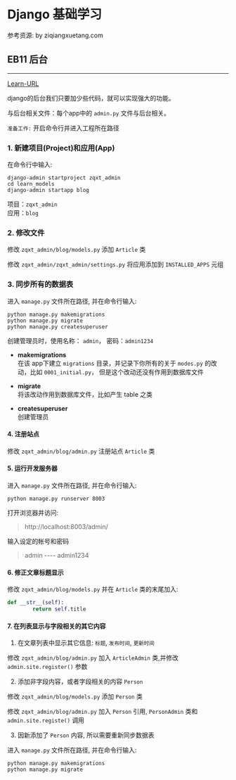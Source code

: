 # Django 基础学习 

参考资源: by ziqiangxuetang.com

## EB11 后台  
----

[Learn-URL](https://code.ziqiangxuetang.com/django/django-admin.html)  

django的后台我们只要加少些代码，就可以实现强大的功能。  

与后台相关文件：每个app中的 `admin.py` 文件与后台相关。  

`准备工作:`
开启命令行并进入工程所在路径

### 1. 新建项目(Project)和应用(App)

在命令行中输入:  

```dos
django-admin startproject zqxt_admin
cd learn_models
django-admin startapp blog
```
项目：`zqxt_admin`   
应用：`blog`   

### 2. 修改文件

修改 `zqxt_admin/blog/models.py` 添加 `Article` 类  

修改 `zqxt_admin/zqxt_admin/settings.py` 将应用添加到 `INSTALLED_APPS` 元组  

### 3. 同步所有的数据表

进入 `manage.py` 文件所在路径, 并在命令行输入:  

```dos
python manage.py makemigrations
python manage.py migrate
python manage.py createsuperuser
```
创建管理员时，使用名称： `admin`， 密码：`admin1234`  

- **makemigrations**  
在该 app下建立 `migrations` 目录，并记录下你所有的关于 `modes.py` 的改动，比如 `0001_initial.py`， 但是这个改动还没有作用到数据库文件  

- **migrate**  
将该改动作用到数据库文件，比如产生 table 之类  

- **createsuperuser**  
创建管理员  

#### 4. 注册站点

修改 `zqxt_admin/blog/admin.py` 注册站点 `Article` 类

#### 5. 运行开发服务器

进入 `manage.py` 文件所在路径, 并在命令行输入:  

```dos
python manage.py runserver 8003
```

打开浏览器并访问:  

> http://localhost:8003/admin/  

输入设定的帐号和密码  
> admin ---- admin1234  

#### 6. 修正文章标题显示

修改 `zqxt_admin/blog/models.py` 并在 `Article` 类的末尾加入:  

```python
def __str__(self):
        return self.title
```

#### 7. 在列表显示与字段相关的其它内容

1. 在文章列表中显示其它信息: `标题`, `发布时间`, `更新时间`  

修改 `zqxt_admin/blog/admin.py`  加入 `ArticleAdmin` 类,并修改 `admin.site.register()` 参数

2. 添加非字段内容，或者字段相关的内容 `Person`  

修改 `zqxt_admin/blog/models.py`  添加 `Person` 类  

修改 `zqxt_admin/blog/admin.py`  加入 `Person` 引用, `PersonAdmin` 类和 `admin.site.registe()` 调用  

3. 因新添加了 `Person` 内容, 所以需要重新同步数据表

进入 `manage.py` 文件所在路径, 并在命令行输入:  

```dos
python manage.py makemigrations
python manage.py migrate
```

